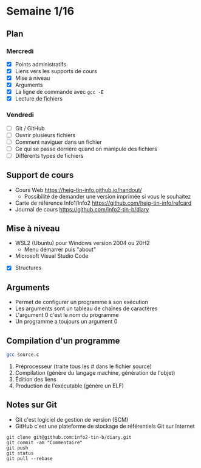 # Semaine 1/16

## Plan

### Mercredi

- [x] Points administratifs
- [x] Liens vers les supports de cours
- [x] Mise à niveau
- [x] Arguments
- [x] La ligne de commande avec `gcc -E`
- [x] Lecture de fichiers

### Vendredi

- [ ] Git / GitHub
- [ ] Ouvrir plusieurs fichiers
- [ ] Comment naviguer dans un fichier
- [ ] Ce qui se passe derrière quand on manipule des fichiers
- [ ] Différents types de fichiers

## Support de cours

- Cours Web https://heig-tin-info.github.io/handout/
  - Possibilité de demander une version imprimée si vous le souhaitez
- Carte de référence Info1/Info2 https://github.com/heig-tin-info/refcard
- Journal de cours https://github.com/info2-tin-b/diary

## Mise à niveau

- WSL2 (Ubuntu) pour Windows version 2004 ou 20H2
  - Menu démarrer puis "about"
- Microsoft Visual Studio Code

- [x] Structures

## Arguments

- Permet de configurer un programme à son exécution
- Les arguments sont un tableau de chaînes de caractères
- L'argument 0 c'est le nom du programme
- Un programme a toujours un argument 0

## Compilation d'un programme

```sh
gcc source.c
```

1. Préprocesseur (traite tous les # dans le fichier source)
2. Compilation (génère du langage machine, génération de l'objet)
3. Édition des liens
4. Production de l'exécutable (génère un ELF)

## Notes sur Git

- Git c'est logiciel de gestion de version (SCM)
- GitHub c'est une plateforme de stockage de référentiels Git sur Internet

```
git clone git@github.com:info2-tin-b/diary.git
git commit -am "Commentaire"
git push
git status
git pull --rebase
```
